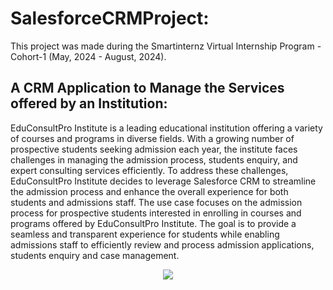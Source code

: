 # SalesforceCRMProject:
This project was made during the Smartinternz Virtual Internship Program - Cohort-1 (May, 2024 - August, 2024).
## A CRM Application to Manage the Services offered by an Institution:
EduConsultPro Institute is a leading educational institution offering a variety of courses and programs in diverse fields. With a growing number of prospective students seeking admission each year, the institute faces challenges in managing the admission process, students enquiry, and expert consulting services efficiently. To address these challenges, EduConsultPro Institute decides to leverage Salesforce CRM to streamline the admission process and enhance the overall experience for both students and admissions staff.
The use case focuses on the admission process for prospective students interested in enrolling in courses and programs offered by EduConsultPro Institute. The goal is to provide a seamless and transparent experience for students while enabling admissions staff to efficiently review and process admission applications, students enquiry and case management.

<p align="center">
  <img src="https://www.citypng.com/public/uploads/preview/hd-green-completed-stamp-png-701751694628082vf1nrr2aij.png" >
</p>
